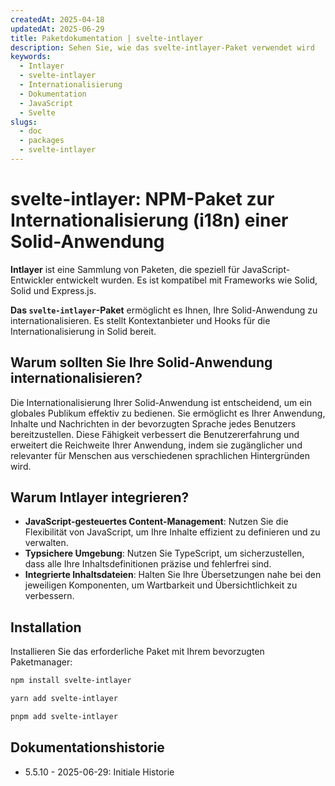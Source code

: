 ```yaml
---
createdAt: 2025-04-18
updatedAt: 2025-06-29
title: Paketdokumentation | svelte-intlayer
description: Sehen Sie, wie das svelte-intlayer-Paket verwendet wird
keywords:
  - Intlayer
  - svelte-intlayer
  - Internationalisierung
  - Dokumentation
  - JavaScript
  - Svelte
slugs:
  - doc
  - packages
  - svelte-intlayer
---
```


# svelte-intlayer: NPM-Paket zur Internationalisierung (i18n) einer Solid-Anwendung

**Intlayer** ist eine Sammlung von Paketen, die speziell für JavaScript-Entwickler entwickelt wurden. Es ist kompatibel mit Frameworks wie Solid, Solid und Express.js.

**Das `svelte-intlayer`-Paket** ermöglicht es Ihnen, Ihre Solid-Anwendung zu internationalisieren. Es stellt Kontextanbieter und Hooks für die Internationalisierung in Solid bereit.

## Warum sollten Sie Ihre Solid-Anwendung internationalisieren?

Die Internationalisierung Ihrer Solid-Anwendung ist entscheidend, um ein globales Publikum effektiv zu bedienen. Sie ermöglicht es Ihrer Anwendung, Inhalte und Nachrichten in der bevorzugten Sprache jedes Benutzers bereitzustellen. Diese Fähigkeit verbessert die Benutzererfahrung und erweitert die Reichweite Ihrer Anwendung, indem sie zugänglicher und relevanter für Menschen aus verschiedenen sprachlichen Hintergründen wird.

## Warum Intlayer integrieren?

- **JavaScript-gesteuertes Content-Management**: Nutzen Sie die Flexibilität von JavaScript, um Ihre Inhalte effizient zu definieren und zu verwalten.
- **Typsichere Umgebung**: Nutzen Sie TypeScript, um sicherzustellen, dass alle Ihre Inhaltsdefinitionen präzise und fehlerfrei sind.
- **Integrierte Inhaltsdateien**: Halten Sie Ihre Übersetzungen nahe bei den jeweiligen Komponenten, um Wartbarkeit und Übersichtlichkeit zu verbessern.

## Installation

Installieren Sie das erforderliche Paket mit Ihrem bevorzugten Paketmanager:

```bash packageManager="npm"
npm install svelte-intlayer
```

```bash packageManager="yarn"
yarn add svelte-intlayer
```

```bash packageManager="pnpm"
pnpm add svelte-intlayer
```

## Dokumentationshistorie

- 5.5.10 - 2025-06-29: Initiale Historie
